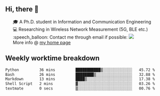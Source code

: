 <h2 > Hi, there 👋 </h3>

<div >
 <ul>
 🎓 A Ph.D. student in Information and Communication Engineering <br>
 💻 Researching in Wireless Network Measurement (5G, BLE etc.)<br>
 :speech_balloon: Contact me through email if possible: <a href="mailto:ethanjia@sjtu.edu.cn"><img src="https://img.shields.io/badge/-ethanjia@sjtu.edu.cn-c14438?style=plastic&logo=Gmail&logoColor=white&link=mailto:mailto:ethanjia@sjtu.edu.cn"></a> <br>
  More info @ <a href="https://haifengjia.github.io">my home page</a>
 </ul>
</div>

<h2 >
Weekly worktime breakdown
</h1>


<!--START_SECTION:waka-->

```txt
Python         36 mins         ███████████▒░░░░░░░░░░░░░   45.72 %
Bash           26 mins         ████████▒░░░░░░░░░░░░░░░░   32.88 %
Markdown       13 mins         ████▒░░░░░░░░░░░░░░░░░░░░   17.38 %
Shell Script   2 mins          ▓░░░░░░░░░░░░░░░░░░░░░░░░   03.26 %
textmate       0 secs          ▒░░░░░░░░░░░░░░░░░░░░░░░░   00.76 %
```

<!--END_SECTION:waka-->


